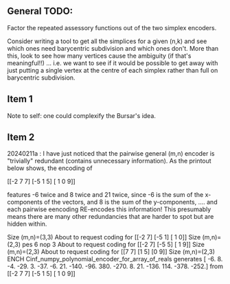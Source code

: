 ## General TODO:

Factor the repeated assessory functions out of the two simplex encoders.

Consider writing a tool to get all the simplices for a given (n,k) and see which ones need barycentric subdivision and which ones don't.  More than this, look to see how many vertices cause the ambiguity (if that's meaningful!!) ... i.e. we want to see if it would be possible to get away with just putting a single vertex at the centre of each simplex rather than full on barycentric subdivision.

## Item 1

Note to self: one could complexify the Bursar's idea.

## Item 2

20240211a : I have just noticed that the pairwise general (m,n) encoder is "trivially" redundant (contains unnecessary information). As the printout below shows,
the encoding of

[[-2  7  7]
 [-5  1  5]
 [ 1  0  9]]

 features -6 twice and 8 twice and 21 twice, since -6 is the sum of the x-components of the vectors, and 8 is the sum of the y-components, .... and each pairwise eencoding RE-encodes this information! 
 This presumably means there are many other redundancies that are harder to spot but are hidden within.

Size (m,n)=(3,3)
About to request coding for [[-2  7]
 [-5  1]
 [ 1  0]]
Size (m,n)=(2,3)
pes 6 nop 3
About to request coding for [[-2  7]
 [-5  5]
 [ 1  9]]
Size (m,n)=(2,3)
About to request coding for [[7 7]
 [1 5]
 [0 9]]
Size (m,n)=(2,3)
ENCH Cinf_numpy_polynomial_encoder_for_array_of_reals generates [  -6.    8.   -4.  -29.    3.  -37.   -6.   21. -140.  -96.  380. -270.
    8.   21. -136.  114. -378. -252.] from [[-2  7  7]
 [-5  1  5]
 [ 1  0  9]]


